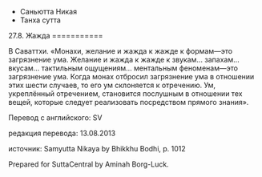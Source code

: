 









* Саньютта Никая
* Танха сутта


27\.8\. Жажда
\=\=\=\=\=\=\=\=\=\=\=



В Саваттхи\. «Монахи, желание и жажда к жажде к формам—это загрязнение ума\. Желание и жажда к жажде к звукам… запахам… вкусам… тактильным ощущениям… ментальным феноменам—это загрязнение ума\. Когда монах отбросил загрязнение ума в отношении этих шести случаев, то его ум склоняется к отречению\. Ум, укреплённый отречением, становится послушным в отношении тех вещей, которые следует реализовать посредством прямого знания»\.



Перевод с английского: SV


редакция перевода: 13\.08\.2013


источник: Samyutta Nikaya by Bhikkhu Bodhi, p\. 1012


Prepared for SuttaCentral by Aminah Borg\-Luck\.






